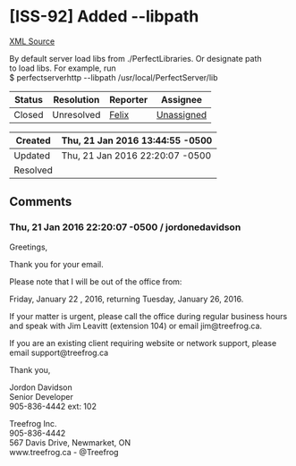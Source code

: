 # [ISS-92] Added --libpath

[XML Source](./xml/ISS-92.xml)
<p><p>By default server load libs from ./PerfectLibraries. Or designate path<br/>
to load libs. For example, run<br/>
$ perfectserverhttp --libpath /usr/local/PerfectServer/lib</p></p>





Status|Resolution|Reporter|Assignee
------|----------|--------|--------
Closed|Unresolved|[Felix](SimpleFelix)|[Unassigned]($-1)





Created|Thu, 21 Jan 2016 13:44:55 -0500
-------|--------------
Updated|Thu, 21 Jan 2016 22:20:07 -0500
Resolved|


## Comments




### Thu, 21 Jan 2016 22:20:07 -0500 / jordonedavidson 

<p><p>Greetings,</p>

<p>Thank you for your email. </p>

<p>Please note that I will be out of the office from:</p>

<p>Friday, January 22 , 2016, returning Tuesday, January 26, 2016.</p>

<p>If your matter is urgent, please call the office during regular business hours and speak with Jim Leavitt (extension 104) or email jim@treefrog.ca.</p>

<p>If you are an existing client requiring website or network support, please email support@treefrog.ca</p>

<p>Thank you,</p>

<p>Jordon Davidson<br/>
Senior Developer<br/>
905-836-4442  ext: 102 </p>

<p>Treefrog Inc.<br/>
905-836-4442<br/>
567 Davis Drive, Newmarket, ON<br/>
www.treefrog.ca - @Treefrog</p>


</p>



